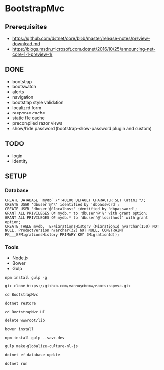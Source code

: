 # BootstrapMvc

## Prerequisites
* https://github.com/dotnet/core/blob/master/release-notes/preview-download.md
* https://blogs.msdn.microsoft.com/dotnet/2016/10/25/announcing-net-core-1-1-preview-1/

## DONE
* bootstrap
* bootswatch
* alerts
* navigation
* bootstrap style validation
* localized form
* response cache
* static file cache
* precompiled razor views
* show/hide password (bootstrap-show-password plugin and custom)

## TODO
* login
* identity

## SETUP

### Database

```
CREATE DATABASE `mydb` /*!40100 DEFAULT CHARACTER SET latin1 */;
CREATE USER 'dbuser'@'%' identified by 'dbpassword';
CREATE USER 'dbuser'@'localhost' identified by 'dbpassword';
GRANT ALL PRIVILEGES ON mydb.* to 'dbuser'@'%' with grant option;
GRANT ALL PRIVILEGES ON mydb.* to 'dbuser'@'localhost' with grant option;
CREATE TABLE mydb.__EFMigrationsHistory (MigrationId nvarchar(150) NOT NULL, ProductVersion nvarchar(32) NOT NULL, CONSTRAINT PK___EFMigrationsHistory PRIMARY KEY (MigrationId));
```

### Tools

* Node.js
* Bower
* Gulp

```
npm install gulp -g

git clone https://github.com/VanHuychemG/BootstrapMvc.git

cd BootstrapMvc

dotnet restore

cd BootstrapMvc.UI

delete wwwroot/lib

bower install

npm install gulp --save-dev

gulp make-globalize-culture-nl-js

dotnet ef database update

dotnet run
```

